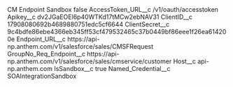 <?xml version="1.0" encoding="UTF-8"?>
<CustomMetadata xmlns="http://soap.sforce.com/2006/04/metadata" xmlns:xsi="http://www.w3.org/2001/XMLSchema-instance" xmlns:xsd="http://www.w3.org/2001/XMLSchema">
    <label>CM Endpoint Sandbox</label>
    <protected>false</protected>
    <values>
        <field>AccessToken_URL__c</field>
        <value xsi:type="xsd:string">/v1/oauth/accesstoken</value>
    </values>
    <values>
        <field>Apikey__c</field>
        <value xsi:type="xsd:string">dv2JGaEOEl6p40WTKd17tMCw2ebNAV31</value>
    </values>
    <values>
        <field>ClientID__c</field>
        <value xsi:type="xsd:string">17908080692b4689880751edc5cf6644</value>
    </values>
    <values>
        <field>ClientSecret__c</field>
        <value xsi:type="xsd:string">9c4bdfe86ebe4366eb345ff53cf479532465c37b0449bf86eee1f26ea614200e</value>
    </values>
    <values>
        <field>Endpoint_URL__c</field>
        <value xsi:type="xsd:string">https://api-np.anthem.com/v1/salesforce/sales/CMSFRequest</value>
    </values>
    <values>
        <field>GroupNo_Req_Endpoint__c</field>
        <value xsi:type="xsd:string">https://api-np.anthem.com/v1/salesforce/sales/cmservice/customer</value>
    </values>
    <values>
        <field>Host__c</field>
        <value xsi:type="xsd:string">api-np.anthem.com</value>
    </values>
    <values>
        <field>IsSandbox__c</field>
        <value xsi:type="xsd:boolean">true</value>
    </values>
    <values>
        <field>Named_Credential__c</field>
        <value xsi:type="xsd:string">SOAIntegrationSandbox</value>
    </values>
</CustomMetadata>
